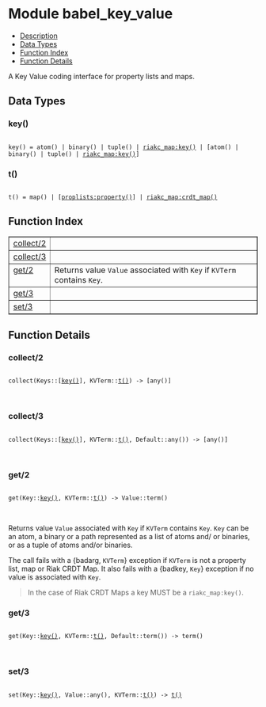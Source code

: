 

# Module babel_key_value #
* [Description](#description)
* [Data Types](#types)
* [Function Index](#index)
* [Function Details](#functions)

A Key Value coding interface for property lists and maps.

<a name="types"></a>

## Data Types ##




### <a name="type-key">key()</a> ###


<pre><code>
key() = atom() | binary() | tuple() | <a href="riakc_map.md#type-key">riakc_map:key()</a> | [atom() | binary() | tuple() | <a href="riakc_map.md#type-key">riakc_map:key()</a>]
</code></pre>




### <a name="type-t">t()</a> ###


<pre><code>
t() = map() | [<a href="proplists.md#type-property">proplists:property()</a>] | <a href="riakc_map.md#type-crdt_map">riakc_map:crdt_map()</a>
</code></pre>

<a name="index"></a>

## Function Index ##


<table width="100%" border="1" cellspacing="0" cellpadding="2" summary="function index"><tr><td valign="top"><a href="#collect-2">collect/2</a></td><td></td></tr><tr><td valign="top"><a href="#collect-3">collect/3</a></td><td></td></tr><tr><td valign="top"><a href="#get-2">get/2</a></td><td>Returns value <code>Value</code> associated with <code>Key</code> if <code>KVTerm</code> contains <code>Key</code>.</td></tr><tr><td valign="top"><a href="#get-3">get/3</a></td><td></td></tr><tr><td valign="top"><a href="#set-3">set/3</a></td><td></td></tr></table>


<a name="functions"></a>

## Function Details ##

<a name="collect-2"></a>

### collect/2 ###

<pre><code>
collect(Keys::[<a href="#type-key">key()</a>], KVTerm::<a href="#type-t">t()</a>) -&gt; [any()]
</code></pre>
<br />

<a name="collect-3"></a>

### collect/3 ###

<pre><code>
collect(Keys::[<a href="#type-key">key()</a>], KVTerm::<a href="#type-t">t()</a>, Default::any()) -&gt; [any()]
</code></pre>
<br />

<a name="get-2"></a>

### get/2 ###

<pre><code>
get(Key::<a href="#type-key">key()</a>, KVTerm::<a href="#type-t">t()</a>) -&gt; Value::term()
</code></pre>
<br />

Returns value `Value` associated with `Key` if `KVTerm` contains `Key`.
`Key` can be an atom, a binary or a path represented as a list of atoms and/
or binaries, or as a tuple of atoms and/or binaries.

The call fails with a {badarg, `KVTerm`} exception if `KVTerm` is not a
property list, map or Riak CRDT Map.
It also fails with a {badkey, `Key`} exception if no
value is associated with `Key`.

> In the case of Riak CRDT Maps a key MUST be a `riakc_map:key()`.

<a name="get-3"></a>

### get/3 ###

<pre><code>
get(Key::<a href="#type-key">key()</a>, KVTerm::<a href="#type-t">t()</a>, Default::term()) -&gt; term()
</code></pre>
<br />

<a name="set-3"></a>

### set/3 ###

<pre><code>
set(Key::<a href="#type-key">key()</a>, Value::any(), KVTerm::<a href="#type-t">t()</a>) -&gt; <a href="#type-t">t()</a>
</code></pre>
<br />

